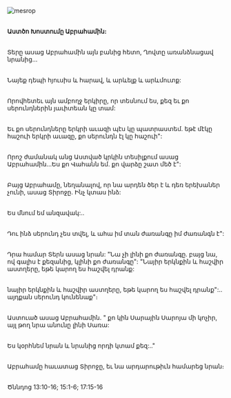 ![mesrop](https://volamar.ru/audio_video/foto/01/detbible/B38.BMP)

\
**Աստծո Խոստումը Աբրահամին:**

\
Տերը ասաց Աբրահամին այն բանից հետո, Ղովտը առանձնացավ նրանից...

\
Նայեք դեպի հյուսիս և հարավ, և արևելք և արևմուտք:

\
Որովհետեւ այն ամբողջ երկիրը, որ տեսնում ես, քեզ եւ քո սերունդներին յաւիտեան կը տամ:

\
Եւ քո սերունդները երկրի աւազի պէս կը պատրաստեմ. եթէ մէկը հաշուի երկրի աւազը, քո սերունդն էլ կը հաշուի":

\
Որոշ ժամանակ անց Աստված կրկին տեսիլքում ասաց Աբրահամին...Ես քո Վահանն եմ. քո վարձը շատ մեծ է":

\
Բայց Աբրահամը, նեղանալով, որ նա արդեն ծեր է և դեռ երեխաներ չունի, ասաց Տիրոջը. Ինչ կտաս ինձ:

\
Ես մնում եմ անզավակ:..

\
Դու ինձ սերունդ չես տվել, և ահա իմ տան ժառանգը իմ ժառանգն է":

\
Դրա համար Տերն ասաց նրան:
"Նա չի լինի քո ժառանգը. բայց նա, ով գալիս է քեզանից, կլինի քո ժառանգը": "Նայիր երկնքին և հաշվիր աստղերը, եթե կարող ես հաշվել դրանք:

\
նայիր երկնքին և հաշվիր աստղերը, եթե կարող ես հաշվել դրանք":.. այդքան սերունդ կունենաք"։

\
Աստուած ասաց Աբրահամին. " քո կին Սարային Սարոյա մի կոչիր, այլ թող նրա անունը լինի Սառա:

\
Ես կօրհնեմ նրան և նրանից որդի կտամ քեզ:.."

\
Աբրահամը հաւատաց Տիրոջը, եւ նա արդարութիւն համարեց նրան։

\
Ծննդոց 13:10-16; 15:1-6; 17:15-16

